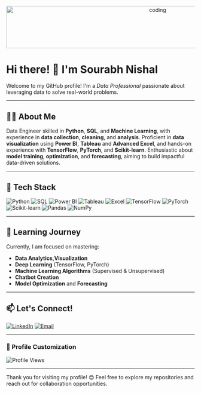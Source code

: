 <p align="center">
  <img alt="coding" style="width:21cm; height:3cm;" src="https://miro.medium.com/v2/resize:fit:1400/1*g3zcRSjUu50p7_1brc9c2Q.gif">
</p>


# Hi there! 👋 I'm Sourabh Nishal

Welcome to my GitHub profile! I'm a *Data Professional* passionate about leveraging data to solve real-world problems.

---

## 👨‍💻 About Me

Data Engineer skilled in **Python**, **SQL**, and **Machine Learning**, with experience in **data collection**, **cleaning**, and **analysis**. Proficient in **data visualization** using **Power BI**, **Tableau** and **Advanced Excel**, and hands-on experience with **TensorFlow**, **PyTorch**, and **Scikit-learn**. Enthusiastic about **model training**, **optimization**, and **forecasting**, aiming to build impactful data-driven solutions.

---

## 🚀 Tech Stack

![Python](https://img.shields.io/badge/-Python-3776AB?logo=python&logoColor=white&style=flat)
![SQL](https://img.shields.io/badge/-SQL-4479A1?logo=postgresql&logoColor=white&style=flat)
![Power BI](https://img.shields.io/badge/-Power%20BI-FFB81C?style=flat)
![Tableau](https://img.shields.io/badge/-Tableau-E97627?style=flat)
![Excel](https://img.shields.io/badge/-Excel-217346?style=flat)
![TensorFlow](https://img.shields.io/badge/-TensorFlow-FF6F00?logo=tensorflow&logoColor=white&style=flat)
![PyTorch](https://img.shields.io/badge/-PyTorch-EE4C2C?logo=pytorch&logoColor=white&style=flat)
![Scikit-learn](https://img.shields.io/badge/-Scikit_learn-F7931E?logo=scikit-learn&logoColor=white&style=flat)
![Pandas](https://img.shields.io/badge/-Pandas-150458?logo=pandas&logoColor=white&style=flat)
![NumPy](https://img.shields.io/badge/-NumPy-013243?logo=numpy&logoColor=white&style=flat)


---

## 🌱 Learning Journey

Currently, I am focused on mastering:
- **Data Analytics,Visualization**
- **Deep Learning** (TensorFlow, PyTorch)
- **Machine Learning Algorithms** (Supervised & Unsupervised)
- **Chatbot Creation**
- **Model Optimization** and **Forecasting**

---

## 📫 Let's Connect!

[![LinkedIn](https://img.shields.io/badge/-LinkedIn-0077B5?logo=linkedin&logoColor=white&style=flat-square)](https://www.linkedin.com/in/sourabh-nishal-k/)
[![Email](https://img.shields.io/badge/-Email-D14836?logo=gmail&logoColor=white&style=flat-square)](mailto:sourabhnishal1@gmail.com)

---

### 🎨 Profile Customization

![Profile Views](https://komarev.com/ghpvc/?username=SourabhNishal&color=brightgreen)

---

Thank you for visiting my profile! 😊 Feel free to explore my repositories and reach out for collaboration opportunities.
